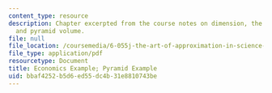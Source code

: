 ```yaml
---
content_type: resource
description: Chapter excerpted from the course notes on dimension, the power of multinationals,
  and pyramid volume.
file: null
file_location: /coursemedia/6-055j-the-art-of-approximation-in-science-and-engineering-spring-2008/bbaf4252b5d6ed55dc4b31e8810743be_mar31.pdf
file_type: application/pdf
resourcetype: Document
title: Economics Example; Pyramid Example
uid: bbaf4252-b5d6-ed55-dc4b-31e8810743be
---
```

